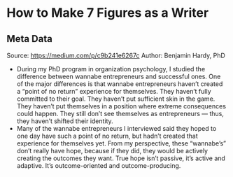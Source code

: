 # How to Make 7 Figures as a Writer

## Meta Data

Source:  https://medium.com/p/c9b241e6267c 
Author: Benjamin Hardy, PhD

- During my PhD program in organization psychology, I studied the difference between wannabe entrepreneurs and successful ones. One of the major differences is that wannabe entrepreneurs haven’t created a “point of no return” experience for themselves. They haven’t fully committed to their goal. They haven’t put sufficient skin in the game. They haven’t put themselves in a position where extreme consequences could happen. They still don’t see themselves as entrepreneurs — thus, they haven’t shifted their identity.
- Many of the wannabe entrepreneurs I interviewed said they hoped to one day have such a point of no return, but hadn’t created that experience for themselves yet. From my perspective, these “wannabe’s” don’t really have hope, because if they did, they would be actively creating the outcomes they want. True hope isn’t passive, it’s active and adaptive. It’s outcome-oriented and outcome-producing.
